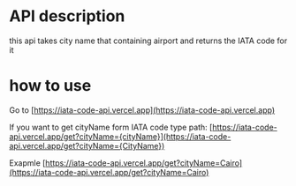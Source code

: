 # API description

this api takes city name that containing airport and returns the IATA code for it

# how to use

Go to [https://iata-code-api.vercel.app](https://iata-code-api.vercel.app)

If you want to get cityName form IATA code type path:
[https://iata-code-api.vercel.app/get?cityName={cityName}](https://iata-code-api.vercel.app/get?cityName={CityName})

Exapmle [https://iata-code-api.vercel.app/get?cityName=Cairo](https://iata-code-api.vercel.app/get?cityName=Cairo)
